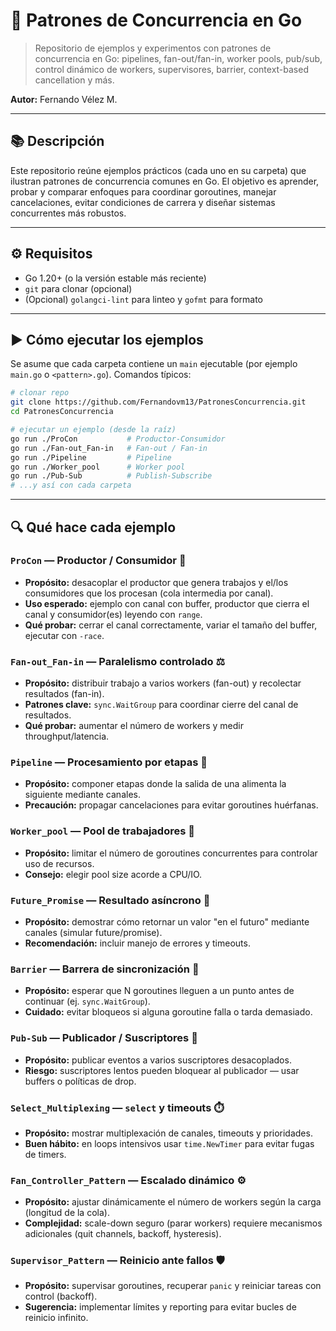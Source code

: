 # 🚀 Patrones de Concurrencia en Go

> Repositorio de ejemplos y experimentos con patrones de concurrencia en Go: pipelines, fan-out/fan-in, worker pools, pub/sub, control dinámico de workers, supervisores, barrier, context-based cancellation y más.

**Autor:** Fernando Vélez M.

---

## 📚 Descripción

Este repositorio reúne ejemplos prácticos (cada uno en su carpeta) que ilustran patrones de concurrencia comunes en Go. El objetivo es aprender, probar y comparar enfoques para coordinar goroutines, manejar cancelaciones, evitar condiciones de carrera y diseñar sistemas concurrentes más robustos.

---

## ⚙️ Requisitos

- Go 1.20+ (o la versión estable más reciente)
- `git` para clonar (opcional)
- (Opcional) `golangci-lint` para linteo y `gofmt` para formato

---

## ▶️ Cómo ejecutar los ejemplos

Se asume que cada carpeta contiene un `main` ejecutable (por ejemplo `main.go` o `<pattern>.go`). Comandos típicos:
```bash
# clonar repo
git clone https://github.com/Fernandovm13/PatronesConcurrencia.git
cd PatronesConcurrencia

# ejecutar un ejemplo (desde la raíz)
go run ./ProCon           # Productor-Consumidor
go run ./Fan-out_Fan-in   # Fan-out / Fan-in
go run ./Pipeline         # Pipeline
go run ./Worker_pool      # Worker pool
go run ./Pub-Sub          # Publish-Subscribe
# ...y así con cada carpeta
```

---

## 🔍 Qué hace cada ejemplo

### `ProCon` — Productor / Consumidor 🛒

- **Propósito:** desacoplar el productor que genera trabajos y el/los consumidores que los procesan (cola intermedia por canal).
- **Uso esperado:** ejemplo con canal con buffer, productor que cierra el canal y consumidor(es) leyendo con `range`.
- **Qué probar:** cerrar el canal correctamente, variar el tamaño del buffer, ejecutar con `-race`.

### `Fan-out_Fan-in` — Paralelismo controlado ⚖️

- **Propósito:** distribuir trabajo a varios workers (fan-out) y recolectar resultados (fan-in).
- **Patrones clave:** `sync.WaitGroup` para coordinar cierre del canal de resultados.
- **Qué probar:** aumentar el número de workers y medir throughput/latencia.

### `Pipeline` — Procesamiento por etapas 🧩

- **Propósito:** componer etapas donde la salida de una alimenta la siguiente mediante canales.
- **Precaución:** propagar cancelaciones para evitar goroutines huérfanas.

### `Worker_pool` — Pool de trabajadores 🧰

- **Propósito:** limitar el número de goroutines concurrentes para controlar uso de recursos.
- **Consejo:** elegir pool size acorde a CPU/IO.

### `Future_Promise` — Resultado asíncrono 🔮

- **Propósito:** demostrar cómo retornar un valor "en el futuro" mediante canales (simular future/promise).
- **Recomendación:** incluir manejo de errores y timeouts.

### `Barrier` — Barrera de sincronización 🧱

- **Propósito:** esperar que N goroutines lleguen a un punto antes de continuar (ej. `sync.WaitGroup`).
- **Cuidado:** evitar bloqueos si alguna goroutine falla o tarda demasiado.

### `Pub-Sub` — Publicador / Suscriptores 📣

- **Propósito:** publicar eventos a varios suscriptores desacoplados.
- **Riesgo:** suscriptores lentos pueden bloquear al publicador — usar buffers o políticas de drop.

### `Select_Multiplexing` — `select` y timeouts ⏱️

- **Propósito:** mostrar multiplexación de canales, timeouts y prioridades.
- **Buen hábito:** en loops intensivos usar `time.NewTimer` para evitar fugas de timers.

### `Fan_Controller_Pattern` — Escalado dinámico ⚙️

- **Propósito:** ajustar dinámicamente el número de workers según la carga (longitud de la cola).
- **Complejidad:** scale-down seguro (parar workers) requiere mecanismos adicionales (quit channels, backoff, hysteresis).

### `Supervisor_Pattern` — Reinicio ante fallos 🛡️

- **Propósito:** supervisar goroutines, recuperar `panic` y reiniciar tareas con control (backoff).
- **Sugerencia:** implementar límites y reporting para evitar bucles de reinicio infinito.

